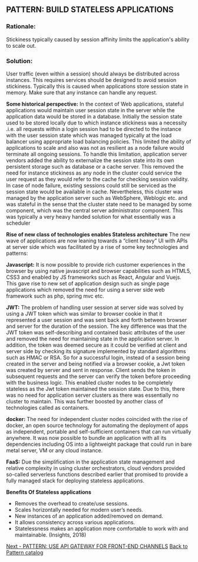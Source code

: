 ## PATTERN: BUILD STATELESS APPLICATIONS

### Rationale:
Stickiness typically caused by session affinity limits the application's ability to scale out.

### Solution:
User traffic (even within a session) should always be distributed across instances. This requires services should be designed to avoid session stickiness. Typically this is caused when applications store session state in memory. Make sure that any instance can handle any request.

**Some historical perspective:**
In the context of Web applications, stateful applications would maintain user session state in the server while the application data would be stored in a database. Initially the session state used to be stored locally due to which instance stickiness was a necessity .i.e. all requests within a login session had to be directed to the instance with the user session state which was managed typically at the load balancer using appropriate load balancing policies. This limited the ability of applications to scale and also was not as resilient as a node failure would terminate all ongoing sessions. To handle this limitation, application server vendors added the ability to externalize the session state into its own persistent storage such as database or a cache server. This removed the need for instance stickiness as any node in the cluster could service the user request as they would refer to the cache for checking session validity. In case of node failure, existing sessions could still be serviced as the session state would be available in cache. 
Nevertheless, this cluster was managed by the application server such as WebSphere, Weblogic etc. and was stateful in the sense that the cluster state need to be managed by some component, which was the central server administrator component. This was typically a very heavy handed solution for what essentially was a scheduler

**Rise of new class of technologies enables Stateless architecture**
The new wave of applications are now leaning towards a “client heavy” UI with APIs at server side which was facilitated by a rise of some key technologies and patterns:

**Javascript:** It is now possible to provide rich customer experiences in the browser by using native javascript and browser capabilities such as HTML5, CSS3 and enabled by JS frameworks such as React, Angular and Vuejs. This gave rise to new set of application design such as single page applications which removed the need for using a server side web framework such as php, spring mvc etc.

**JWT:** The problem of handling user session at server side was solved by using a JWT token which was similar to browser cookie in that it represented a user session and was sent back and forth between browser and server for the duration of the session. The key difference was that the JWT token was self-describing and contained basic attributes of the user and removed the need for maintaining state in the application server. In addition, the token was deemed secure as it could be verified at client and server side by checking its signature implemented by standard algorithms such as HMAC or RSA. So for a successful login, instead of a session being created in the server and being notified via a browser cookie, a Jwt token was created by server and sent in response. Client sends the token in subsequent requests and the server can verify the token before proceeding with the business logic. This enabled cluster nodes to be completely stateless as the Jwt token maintained the session state. Due to this, there was no need for application server clusters as there was essentially no cluster to maintain. This was further boosted by another class of technologies called as containers.

**docker:** The need for independent cluster nodes coincided with the rise of docker, an open source technology for automating the deployment of apps as independent, portable and self-sufficient containers that can run virtually anywhere.  It was now possible to bundle an application with all its dependencies including OS into a lightweight package that could run in bare metal server, VM or any cloud instance.

**FaaS:** Due the simplification in the application state management and relative complexity in using cluster orchestrators, cloud vendors provided so-called serverless functions described earlier that promised to provide a fully managed stack for deploying stateless applications. 

**Benefits Of Stateless applications**
*	Removes the overhead to create/use sessions.
*	Scales horizontally needed for modern user’s needs.
*	New instances of an application added/removed on demand.
*	It allows consistency across various applications.
*	Statelessness makes an application more comfortable to work with and maintainable.
(Insights, 2018)

[Next - PATTERN: USE API GATEWAY FOR FRONT-END CHANNELS](https://github.com/srikanthkotekar/ideasworthsharing/blob/master/Building-Modern-Cloud-Native-Apps/5.2%20PATTERN:%20USE%20API%20GATEWAY%20FOR%20FRONT-END%20CHANNELS.md)
[Back to Pattern catalog](https://github.com/srikanthkotekar/ideasworthsharing/blob/master/Building-Modern-Cloud-Native-Apps/5.%20Cloud-Native%20Application%20Patterns.md)
